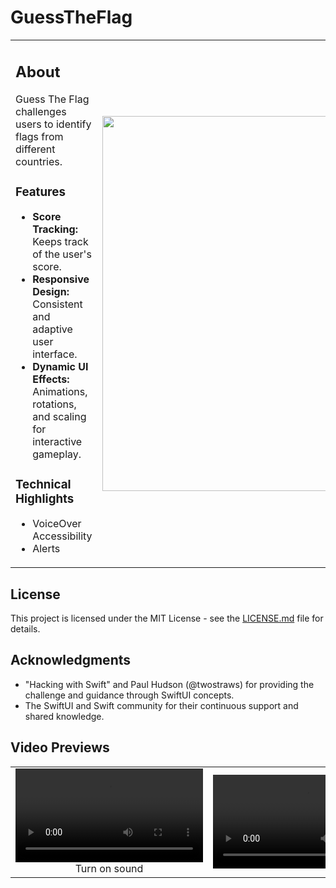 # GuessTheFlag 

<table>
<tr>
<td valign="top">

## About

Guess The Flag challenges users to identify flags from different countries.

### Features

- **Score Tracking:** Keeps track of the user's score.
- **Responsive Design:** Consistent and adaptive user interface.
- **Dynamic UI Effects:** Animations, rotations, and scaling for interactive gameplay.

### Technical Highlights

- VoiceOver Accessibility
- Alerts

</td>
<td>

<img src="https://github.com/ricardonovelot/GuessTheFlag/assets/84286086/e237c6ac-cfc0-4875-8cf2-3636e504adc6" width="600">

</td>
</tr>
</table>

## License

This project is licensed under the MIT License - see the [LICENSE.md](LICENSE.md) file for details.

## Acknowledgments

- "Hacking with Swift" and Paul Hudson (@twostraws) for providing the challenge and guidance through SwiftUI concepts.
- The SwiftUI and Swift community for their continuous support and shared knowledge.

</td>
</tr>
</table>

<h2>Video Previews</h2>
<table>
  <tr>
    <td align="center">
      <video src="https://github.com/ricardonovelot/GuessTheFlag/assets/84286086/0dcd165e-b3a5-4575-b631-018233fd30f3" width="300" controls title="Accessibility"></video>
      <br>
      Turn on sound
    </td>
    <td align="center">
      <video src="https://github.com/ricardonovelot/GuessTheFlag/assets/84286086/d777d56b-ea83-4124-88e0-f2aa49acd74d" width="300" controls title="Accessibility"></video>
    </td>
  </tr>
</table>



